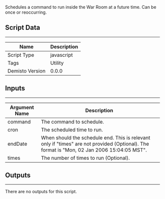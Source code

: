 Schedules a command to run inside the War Room at a future time. Can be once or reoccurring.

## Script Data
---

| **Name** | **Description** |
| --- | --- |
| Script Type | javascript |
| Tags | Utility |
| Demisto Version | 0.0.0 |

## Inputs
---

| **Argument Name** | **Description** |
| --- | --- |
| command | The command to schedule. |
| cron | The scheduled time to run. |
| endDate | When should the schedule end. This is relevant only if "times" are not provided (Optional). The format is "Mon, 02 Jan 2006 15:04:05 MST". |
| times | The number of times to run (Optional). |

## Outputs
---
There are no outputs for this script.
